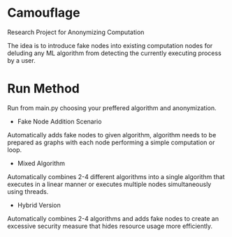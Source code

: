 # Camouflage
Research Project for Anonymizing Computation

The idea is to introduce fake nodes into existing computation nodes for deluding any ML algorithm from detecting
the currently executing process by a user.

# Run Method
Run from main.py choosing your preffered algorithm and anonymization.

* Fake Node Addition Scenario

Automatically adds fake nodes to given algorithm, algorithm needs to be prepared as graphs with each node performing a simple computation or loop.

* Mixed Algorithm

Automatically combines 2-4 different algorithms into a single algorithm that executes in a linear manner or executes multiple nodes simultaneously using threads.

* Hybrid Version

Automatically combines 2-4 algorithms and adds fake nodes to create an excessive security measure that hides resource usage more efficiently. 
